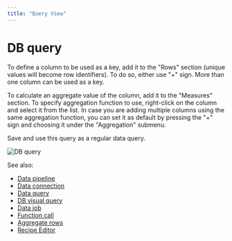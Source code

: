 ```yaml
---
title: "Query View"
---
```

<!-- SUBTITLE: -->

# DB query

To define a column to be used as a key, add it to the "Rows" section (unique values will become row identifiers). To do
so, either use "+" sign. More than one column can be used as a key.

To calculate an aggregate value of the column, add it to the "Measures" section. To specify aggregation function to use,
right-click on the column and select it from the list. In case you are adding multiple columns using the same
aggregation function, you can set it as default by pressing the "+" sign and choosing it under the "Aggregation"
submenu.

Save and use this query as a regular data query.

![DB query](../uploads/gifs/query-db-1.gif "DB query")

See also:

* [Data pipeline](data-pipeline.md)
* [Data connection](data-connection.md)
* [Data query](data-query.md)
* [DB visual query](db-visual-query.md)
* [Data job](data-job.md)
* [Function call](../datagrok/functions/function-call.md)
* [Aggregate rows](../transform/aggregate-rows.md)
* [Recipe Editor](../transform/recipe-editor.md)
